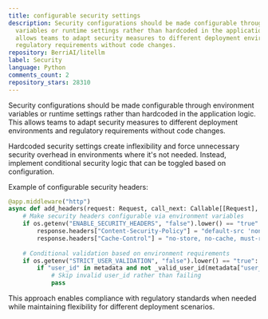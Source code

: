 ```yaml
---
title: configurable security settings
description: Security configurations should be made configurable through environment
  variables or runtime settings rather than hardcoded in the application logic. This
  allows teams to adapt security measures to different deployment environments and
  regulatory requirements without code changes.
repository: BerriAI/litellm
label: Security
language: Python
comments_count: 2
repository_stars: 28310
---
```


Security configurations should be made configurable through environment variables or runtime settings rather than hardcoded in the application logic. This allows teams to adapt security measures to different deployment environments and regulatory requirements without code changes.

Hardcoded security settings create inflexibility and force unnecessary security overhead in environments where it's not needed. Instead, implement conditional security logic that can be toggled based on configuration.

Example of configurable security headers:
```python
@app.middleware("http")
async def add_headers(request: Request, call_next: Callable[[Request], Awaitable[Response]]) -> Response:
    # Make security headers configurable via environment variables
    if os.getenv("ENABLE_SECURITY_HEADERS", "false").lower() == "true":
        response.headers["Content-Security-Policy"] = "default-src 'none'"
        response.headers["Cache-Control"] = "no-store, no-cache, must-revalidate"
    
    # Conditional validation based on environment requirements
    if os.getenv("STRICT_USER_VALIDATION", "false").lower() == "true":
        if "user_id" in metadata and not _valid_user_id(metadata["user_id"]):
            # Skip invalid user_id rather than failing
            pass
```

This approach enables compliance with regulatory standards when needed while maintaining flexibility for different deployment scenarios.